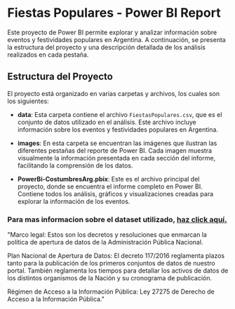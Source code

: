 # Fiestas Populares - Power BI Report

Este proyecto de Power BI permite explorar y analizar información sobre eventos y festividades populares en Argentina. A continuación, se presenta la estructura del proyecto y una descripción detallada de los análisis realizados en cada pestaña.

## Estructura del Proyecto

El proyecto está organizado en varias carpetas y archivos, los cuales son los siguientes:

- **data**: Esta carpeta contiene el archivo `FiestasPopulares.csv`, que es el conjunto de datos utilizado en el análisis. Este archivo incluye información sobre los eventos y festividades populares en Argentina.

- **images**: En esta carpeta se encuentran las imágenes que ilustran las diferentes pestañas del reporte de Power BI. Cada imagen muestra visualmente la información presentada en cada sección del informe, facilitando la comprensión de los datos.

- **PowerBi-CostumbresArg.pbix**: Este es el archivo principal del proyecto, donde se encuentra el informe completo en Power BI. Contiene todos los análisis, gráficos y visualizaciones creadas para explorar la información de los eventos.


### Para mas informacion sobre el dataset utilizado, [haz click aquí.](https://datos.gob.ar/dataset/cultura-mapa-cultural-agentes-actividades-culturales/archivo/cultura_d948730c-e029-49c2-b63d-86fac65ac30a)

"Marco legal:
Estos son los decretos y resoluciones que enmarcan la política de apertura de datos de la Administración Pública Nacional.

Plan Nacional de Apertura de Datos:
El decreto 117/2016 reglamenta plazos tanto para la publicación de los primeros conjuntos de datos de nuestro portal. También reglamenta los tiempos para detallar los activos de datos de los distintos organismos de la Nación y su cronograma de publicación.

Régimen de Acceso a la Información Pública:
Ley 27275 de Derecho de Acceso a la Información Pública."
